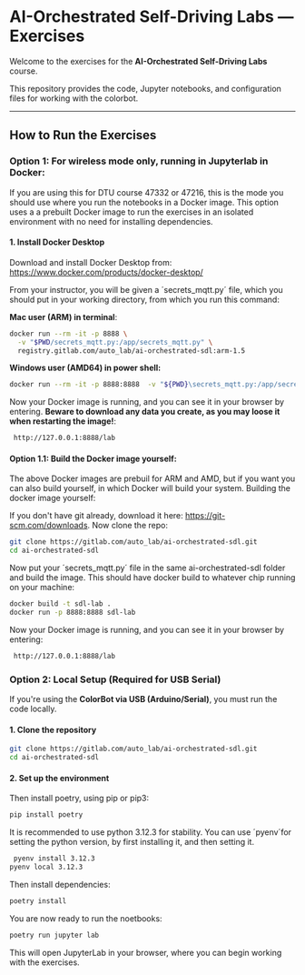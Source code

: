 # AI-Orchestrated Self-Driving Labs — Exercises

Welcome to the exercises for the **AI-Orchestrated Self-Driving Labs** course.

This repository provides the code, Jupyter notebooks, and configuration files for working with the colorbot.

---

## How to Run the Exercises

### Option 1: For wireless mode only, running in Jupyterlab in Docker:

If you are using this for DTU course 47332 or 47216, this is the mode you should use where you run the notebooks in a Docker image. This option uses a a prebuilt Docker image to run the exercises in an isolated environment with no need for installing dependencies.

#### 1. Install Docker Desktop

Download and install Docker Desktop from:  
https://www.docker.com/products/docker-desktop/

From your instructor, you will be given a ´secrets_mqtt.py´ file, which you should put in your working directory, from which you run this command:



**Mac user (ARM) in terminal**:
```bash
docker run --rm -it -p 8888 \
  -v "$PWD/secrets_mqtt.py:/app/secrets_mqtt.py" \
  registry.gitlab.com/auto_lab/ai-orchestrated-sdl:arm-1.5

```
**Windows user (AMD64) in power shell:**
```bash
docker run --rm -it -p 8888:8888  -v "${PWD}\secrets_mqtt.py:/app/secrets_mqtt.py"  registry.gitlab.com/auto_lab/ai-orchestrated-sdl:amd64-1.5
```

Now your Docker image is running, and you can see it in your browser by entering. **Beware to download any data you create, as you may loose it when restarting the image!**:
```bash
 http://127.0.0.1:8888/lab
 ```

#### Option 1.1: Build the Docker image yourself:
The above Docker images are prebuil for ARM and AMD, but if you want you can also build yourself, in which Docker will build your system.
Building the docker image yourself: 

If you don't have git already, download it here: https://git-scm.com/downloads. Now clone the repo:

```bash
git clone https://gitlab.com/auto_lab/ai-orchestrated-sdl.git
cd ai-orchestrated-sdl
 ```

Now put your ´secrets_mqtt.py´ file in the same ai-orchestrated-sdl folder and build the image. This should have docker build to whatever chip running on your machine:

 ```bash
docker build -t sdl-lab .
docker run -p 8888:8888 sdl-lab
 ```

Now your Docker image is running, and you can see it in your browser by entering:
```bash
 http://127.0.0.1:8888/lab
 ```


### Option 2: Local Setup (Required for USB Serial)

If you're using the **ColorBot via USB (Arduino/Serial)**, you must run the code locally.

#### 1. Clone the repository

```bash
git clone https://gitlab.com/auto_lab/ai-orchestrated-sdl.git
cd ai-orchestrated-sdl
```

####  2. Set up the environment
Then install poetry, using pip or pip3:

```bash
pip install poetry
```

It is recommended to use python 3.12.3 for stability. You can use ´pyenv´for setting the python version, by first installing it, and then setting it. 

```bash
 pyenv install 3.12.3  
pyenv local 3.12.3
 ```

Then install dependencies:
```bash
poetry install
```

You are now ready to run the noetbooks:
```bash
poetry run jupyter lab
```

This will open JupyterLab in your browser, where you can begin working with the exercises.
